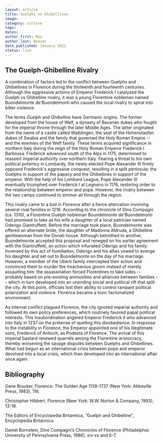 ```yaml
---
layout: article
title: Guelphs vs Ghibellines
image:
category: culture
tags: 
dates: 
author_first: Max
author_last: Weaver
date_published: January 2021
status: live
---
```


## The Guelph-Ghibelline Rivalry 

A combination of factors led to the conflict between Guelphs and Ghibellines in Florence during the thirteenth and fourteenth centuries. Although the aggressive actions of Emperor Frederick I catalyzed the Guelph vs Ghibelline rivalry, it was a young Florentine nobleman named Buondelmonte de'Buondelmonti who caused the local rivalry to spiral into bitter violence. 

<!-- more -->

The terms *Guelph* and *Ghibelline* have Germanic origins. The former developed from the house of Welf, a dynasty of Bavarian dukes who fought for the imperial throne through the later Middle Ages. The latter originated from the name of a castle called Waiblingen, the seat of the Hohenstaufen dukes of Swabia and the family that governed the Holy Roman Empire -- and the enemies of the Welf family. These terms acquired significance in northern Italy during the reign of the Holy Roman Emperor Frederick I Barbossa. Frederick advanced south of the Alps in 1175, determined to reassert imperial authority over northern Italy. Fearing a threat to his own political potentcy in Lombardy, the newly elected Pope Alexander III firmly opposed Frederick's aggressive conquest, resulting in a split peninsula: the Guelphs in support of the papacy and the Ghibellines in support of the emperor. With the help of his Lombard League, Pope Alexander III eventually triumphed over Frederick I at Legnano in 1176, restoring order to the relationship between emperor and pope. However, the rivalry between the two camps continued to simmer all through the region. 

This rivalry came to a boil in Florence after a fierce altercation involving several rival families in 1216. According to the chronicle of Dino Compagni (ca. 1310), a Florentine Guelph nobleman Boundelmonte de'Buondelmonti had promised to take as his wife a daughter of a local patrician named Oderigo Giantruffetti. Before the marriage took place, Buondelmonte was offered an alternate bride, the daughter of Madonna Aldruda, a Ghibelline gentlewoman from the Donati house. Although betrothed to another, Buondelmonte accepted this proposal and reneged on his earlier agreement with the Giantruffetti, an action which infuriated Oderigo and his family. Incensed by this act of humiliaiton, Oderigo and his allies vowed to avenge his daughter and set out to Buondelmonte on the day of his marriage. However, a member of the Uberti family intercepted their action and convinced them to murder the treacherous groom instead of merely assaulting him: the assassination forced Florentines to take sides -- probably based on pre-existing animosities and alliances between families -- which in turn developed into an unending social and political rift that split the city. At this point, officials lost their ability to control rampant political polarization and violence. Florence became a toxic factionalized environment. 

As internal conflict plagued Florence, the city ignored imperial authority and followed its own policy preferences, which routinely favored papal political interests. This insubordination angered Emperor Frederick II who advanced into Italy in 1237 on the pretense of quelling this disobedience. In response to the instability in Florence, the Emperor appointed one of his illegitimate sons, Frederick of Antioch, as Podestà of Florence. The arrival of this imperial bastard renewed quarrels among the Florentine aristocracy, thereby worsening the savage disputes between Guelphs and Ghibellines. What had begun as an international crisis between pope and emperor devolved into a local crisis, which then developed into an international affair once again. 

## Bibliography

Gene Brucker, Florence: The Golden Age 1138-1737 (New York: Abbeville Press, 1983), 116.

Christopher Hibbert, Florence (New York: W.W. Norton & Company, 1993), 13-18.

The Editors of Encyclopedia Britannica, “Guelph and Ghibelline”, Encyclopedia Britannica.

Daniel Bornstein, Dino Compagni’s Chronicles of Florence (Philadelphia: University of Pennsylvania Press, 1986), xiv-xx and 6-7. 
